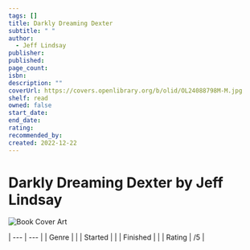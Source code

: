 ```yaml
---
tags: []
title: Darkly Dreaming Dexter
subtitle: " "
author:
  - Jeff Lindsay
publisher: 
published: 
page_count: 
isbn: 
description: ""
coverUrl: https://covers.openlibrary.org/b/olid/OL24088798M-M.jpg
shelf: read
owned: false
start_date: 
end_date: 
rating: 
recommended_by: 
created: 2022-12-22
---
```


# Darkly Dreaming Dexter by Jeff Lindsay

![Book Cover Art](https://covers.openlibrary.org/b/olid/OL24088798M-M.jpg)


| --- | --- |
| Genre |  |
| Started |  |
| Finished |  |
| Rating | /5 |

